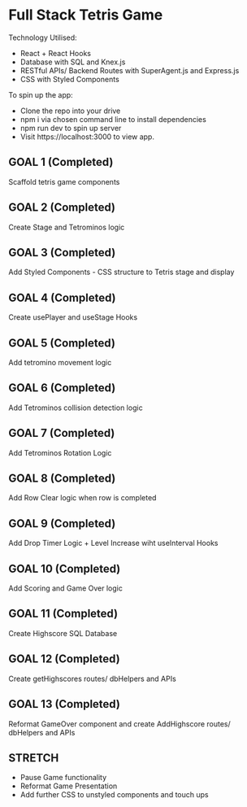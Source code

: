 # Full Stack Tetris Game 

Technology Utilised:

- React + React Hooks
- Database with SQL and Knex.js
- RESTful APIs/ Backend Routes with SuperAgent.js and Express.js
- CSS with Styled Components


To spin up the app:

* Clone the repo into your drive
* npm i via chosen command line to install dependencies
* npm run dev to spin up server 
* Visit https://localhost:3000 to view app. 

## GOAL 1 (Completed)

Scaffold tetris game components


## GOAL 2 (Completed)

Create Stage and Tetrominos logic


## GOAL 3 (Completed)

Add Styled Components - CSS structure to Tetris stage and display


## GOAL 4 (Completed)

Create usePlayer and useStage Hooks


## GOAL 5 (Completed)

Add tetromino movement logic


## GOAL 6 (Completed) 

Add Tetrominos collision detection logic


## GOAL 7 (Completed)

Add Tetrominos Rotation Logic 


## GOAL 8 (Completed)

Add Row Clear logic when row is completed


## GOAL 9 (Completed) 

Add Drop Timer Logic + Level Increase wiht useInterval Hooks


## GOAL 10 (Completed)

Add Scoring and Game Over logic 


## GOAL 11 (Completed)

Create Highscore SQL Database


## GOAL 12 (Completed)

Create getHighscores routes/ dbHelpers and APIs


## GOAL 13 (Completed)

Reformat GameOver component and create AddHighscore routes/ dbHelpers and APIs


## STRETCH 

- Pause Game functionality 
- Reformat Game Presentation
- Add further CSS to unstyled components and touch ups 






